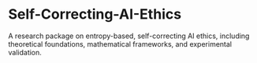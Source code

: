 # Self-Correcting-AI-Ethics
A research package on entropy-based, self-correcting AI ethics, including theoretical foundations, mathematical frameworks, and experimental validation.
